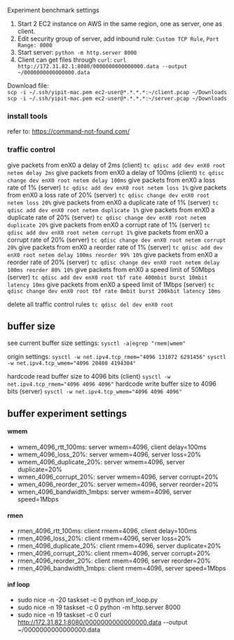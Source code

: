 Experiment benchmark settings
1. Start 2 EC2 instance on AWS in the same region, one as server, one as client.
2. Edit security group of server, add inbound rule: `Custom TCP Rule`, `Port Range: 8000`
3. Start server: `python -m http.server 8000`
4. Client can get files through `curl`: `curl http://172.31.82.1:8080/0000000000000000.data --output ~/0000000000000000.data`
   
Download file:  
`scp -i ~/.ssh/yipit-mac.pem ec2-user@*.*.*.*:~/client.pcap ~/Downloads`  
`scp -i ~/.ssh/yipit-mac.pem ec2-user@*.*.*.*:~/server.pcap ~/Downloads`

### install tools
refer to: https://command-not-found.com/

### traffic control
give packets from enX0 a delay of 2ms (client)
`tc qdisc add dev enX0 root netem delay 2ms`
give packets from enX0 a delay of 100ms (client)
`tc qdisc change dev enX0 root netem delay 100ms`
give packets from enX0 a loss rate of 1% (server)
`tc qdisc add dev enX0 root netem loss 1%`
give packets from enX0 a loss rate of 20% (server)
`tc qdisc change dev enX0 root netem loss 20%`
give packets from enX0 a duplicate rate of 1% (server)
`tc qdisc add dev enX0 root netem duplicate 1%`
give packets from enX0 a duplicate rate of 20% (server)
`tc qdisc change dev enX0 root netem duplicate 20%`
give packets from enX0 a corrupt rate of 1% (server)
`tc qdisc add dev enX0 root netem corrupt 1%`
give packets from enX0 a corrupt rate of 20% (server)
`tc qdisc change dev enX0 root netem corrupt 20%`
give packets from enX0 a reorder rate of 1% (server)
`tc qdisc add dev enX0 root netem delay 100ms reorder 99% 10%`
give packets from enX0 a reorder rate of 20% (server)
`tc qdisc change dev enX0 root netem delay 100ms reorder 80% 10%`
give packets from enX0 a speed limit of 50Mbps (server)
`tc qdisc add dev enX0 root tbf rate 400mbit burst 10mbit latency 10ms`
give packets from enX0 a speed limit of 1Mbps (server)
`tc qdisc change dev enX0 root tbf rate 8mbit burst 200kbit latency 10ms`

delete all traffic control rules
`tc qdisc del dev enX0 root`

## buffer size
see current buffer size settings:
`sysctl -a|egrep "rmem|wmem"`

origin settings:
`sysctl -w net.ipv4.tcp_rmem="4096 131072 6291456"`
`sysctl -w net.ipv4.tcp_wmem="4096 20480 4194304"`

hardcode read buffer size to 4096 bits (client)
`sysctl -w net.ipv4.tcp_rmem="4096 4096 4096"`
hardcode write buffer size to 4096 bits (server)
`sysctl -w net.ipv4.tcp_wmem="4096 4096 4096"`

## buffer experiment settings
#### wmem
- wmem_4096_rtt_100ms: server wmem=4096, client delay=100ms
- wmem_4096_loss_20%: server wmem=4096, server loss=20%
- wmem_4096_duplicate_20%: server wmem=4096, server duplicate=20%
- wmen_4096_corrupt_20%: server wmem=4096, server corrupt=20%
- wmen_4096_reorder_20%: server wmem=4096, server reorder=20%
- wmen_4096_bandwidth_1mbps: server wmem=4096, server speed=1Mbps
#### rmen
- rmen_4096_rtt_100ms: client rmem=4096, client delay=100ms
- rmen_4096_loss_20%: client rmem=4096, server loss=20%
- rmen_4096_duplicate_20%: client rmem=4096, server duplicate=20%
- rmen_4096_corrupt_20%: client rmem=4096, server corrupt=20%
- rmen_4096_reorder_20%: client rmem=4096, server reorder=20%
- rmen_4096_bandwidth_1mbps: client rmem=4096, server speed=1Mbps
#### inf loop
- sudo nice -n -20 taskset -c 0 python inf_loop.py
- sudo nice -n 19 taskset -c 0 python -m http.server 8000
- sudo nice -n 19 taskset -c 0 curl http://172.31.82.1:8080/0000000000000000.data --output ~/0000000000000000.data
